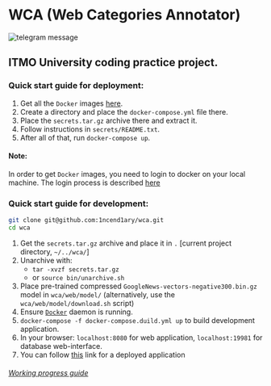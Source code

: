 # WCA (Web Categories Annotator)

![telegram message](https://github.com/1ncend1ary/wca/workflows/telegram%20message/badge.svg?event=push)

## ITMO University coding practice project.

### Quick start guide for deployment:
1. Get all the `Docker` images [here](https://github.com/1ncend1ary/wca/packages).
2. Create a directory and place the `docker-compose.yml` file there.
3. Place the `secrets.tar.gz` archive there and extract it.
4. Follow instructions in `secrets/README.txt`.
5. After all of that, run `docker-compose up`.

#### Note:
In order to get `Docker` images, you need to login to docker on your local machine. The login process is described [here](https://help.github.com/en/packages/using-github-packages-with-your-projects-ecosystem/configuring-docker-for-use-with-github-packages#authenticating-to-github-packages) 

### Quick start guide for development:

```sh
git clone git@github.com:1ncend1ary/wca.git
cd wca
```
1. Get the `secrets.tar.gz` archive and place it in `.` [current project directory, `~/../wca/`]
2. Unarchive with:
     - `tar -xvzf secrets.tar.gz`
     - or `source bin/unarchive.sh`
3. Place pre-trained compressed `GoogleNews-vectors-negative300.bin.gz` model in `wca/web/model/`
(alternatively, use the `wca/web/model/download.sh` script)
4. Ensure [`Docker`](https://gist.github.com/1ncend1ary/1cb77bebb575ef6bfdc7c3bfb1454800) daemon is running.
5. `docker-compose -f docker-compose.duild.yml up` to build development application.
6. In your browser: `localhost:8080` for web application, `localhost:19981` for database web-interface.
7. You can follow [this](http://ec2-54-80-63-254.compute-1.amazonaws.com:8080/) link for a deployed application

###### [Working progress guide](./WP.md)
